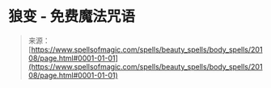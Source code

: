 <!--yml

category: 未分类

date: 2024-06-12 19:02:37

-->

# 狼变 - 免费魔法咒语

> 来源：[https://www.spellsofmagic.com/spells/beauty_spells/body_spells/20108/page.html#0001-01-01](https://www.spellsofmagic.com/spells/beauty_spells/body_spells/20108/page.html#0001-01-01)

